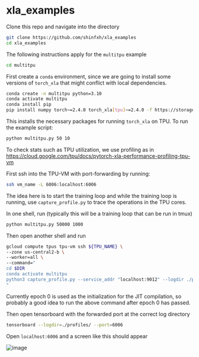 # xla_examples

Clone this repo and navigate into the directory

```bash
git clone https://github.com/shinfxh/xla_examples
cd xla_examples
```

The following instructions apply for the `multitpu` example

```bash
cd multitpu
```
First create a `conda` environment, since we are going to install some versions of `torch_xla` that might conflict with local dependencies.

```bash
conda create -n multitpu python=3.10
conda activate multitpu
conda install pip
pip install numpy torch~=2.4.0 torch_xla[tpu]~=2.4.0 -f https://storage.googleapis.com/libtpu-releases/index.html
```

This installs the necessary packages for running `torch_xla` on TPU. To run the example script: 

```bash
python multitpu.py 50 10
```


To check stats such as TPU utilization, we use profiling as in https://cloud.google.com/tpu/docs/pytorch-xla-performance-profiling-tpu-vm

First ssh into the TPU-VM with port-forwarding by running: 

```bash
ssh vm_name -L 6006:localhost:6006
```

The idea here is to start the training loop and while the training loop is running, use `capture_profile.py` to trace the operations in the TPU cores. 

In one shell, run (typically this will be a training loop that can be run in tmux)
```bash
python multitpu.py 50000 1000
```

Then open another shell and run 

```bash
gcloud compute tpus tpu-vm ssh ${TPU_NAME} \
--zone us-central2-b \
--worker=all \
--command="
cd $DIR
conda activate multitpu
python3 capture_profile.py --service_addr "localhost:9012" --logdir ./profiles/ --duration_ms 2000
"
```

Currently epoch 0 is used as the initialization for the JIT compilation, so probably a good idea to run the above command after epoch 0 has passed. 

Then open tensorboard with the forwarded port at the correct log directory
```bash
tensorboard --logdir=./profiles/ --port=6006
```

Open `localhost:6006` and a screen like this should appear 

![image](https://github.com/user-attachments/assets/4ee5ca5d-c69b-4252-9078-4bf0e7a600de)
